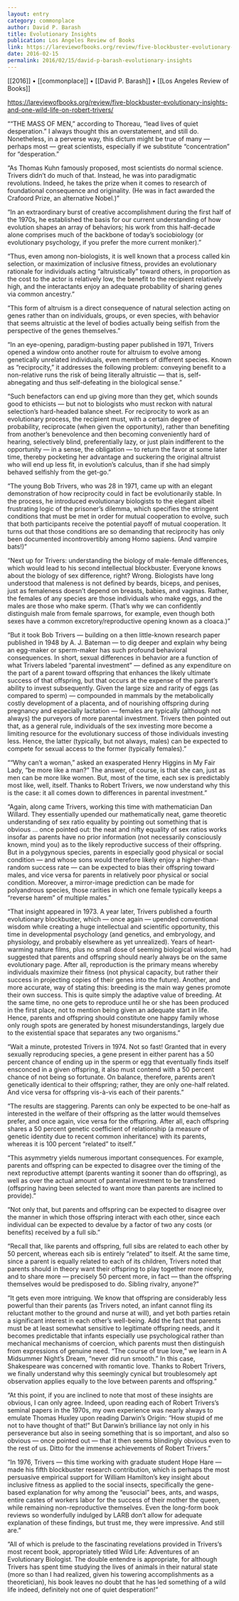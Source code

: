 ```yaml
---
layout: entry
category: commonplace
author: David P. Barash
title: Evolutionary Insights
publication: Los Angeles Review of Books
link: https://lareviewofbooks.org/review/five-blockbuster-evolutionary-insights-and-one-wild-life-on-robert-trivers/
date: 2016-02-15
permalink: 2016/02/15/david-p-barash-evolutionary-insights
---
```


[[2016]] • [[commonplace]] • [[David P. Barash]] • [[Los Angeles Review of Books]]

https://lareviewofbooks.org/review/five-blockbuster-evolutionary-insights-and-one-wild-life-on-robert-trivers/

““THE MASS OF MEN,” according to Thoreau, “lead lives of quiet desperation.” I always thought this an overstatement, and still do. Nonetheless, in a perverse way, this dictum might be true of many — perhaps most — great scientists, especially if we substitute “concentration” for “desperation.”

“As Thomas Kuhn famously proposed, most scientists do normal science. Trivers didn’t do much of that. Instead, he was into paradigmatic revolutions. Indeed, he takes the prize when it comes to research of foundational consequence and originality. (He was in fact awarded the Crafoord Prize, an alternative Nobel.)”

“In an extraordinary burst of creative accomplishment during the first half of the 1970s, he established the basis for our current understanding of how evolution shapes an array of behaviors; his work from this half-decade alone comprises much of the backbone of today’s sociobiology (or evolutionary psychology, if you prefer the more current moniker).”

“Thus, even among non-biologists, it is well known that a process called kin selection, or maximization of inclusive fitness, provides an evolutionary rationale for individuals acting “altruistically” toward others, in proportion as the cost to the actor is relatively low, the benefit to the recipient relatively high, and the interactants enjoy an adequate probability of sharing genes via common ancestry.”

“This form of altruism is a direct consequence of natural selection acting on genes rather than on individuals, groups, or even species, with behavior that seems altruistic at the level of bodies actually being selfish from the perspective of the genes themselves.”

“In an eye-opening, paradigm-busting paper published in 1971, Trivers opened a window onto another route for altruism to evolve among genetically unrelated individuals, even members of different species. Known as “reciprocity,” it addresses the following problem: conveying benefit to a non-relative runs the risk of being literally altruistic — that is, self-abnegating and thus self-defeating in the biological sense.”

“Such benefactors can end up giving more than they get, which sounds good to ethicists — but not to biologists who must reckon with natural selection’s hard-headed balance sheet. For reciprocity to work as an evolutionary process, the recipient must, with a certain degree of probability, reciprocate (when given the opportunity), rather than benefiting from another’s benevolence and then becoming conveniently hard of hearing, selectively blind, preferentially lazy, or just plain indifferent to the opportunity — in a sense, the obligation — to return the favor at some later time, thereby pocketing her advantage and suckering the original altruist who will end up less fit, in evolution’s calculus, than if she had simply behaved selfishly from the get-go.”

“The young Bob Trivers, who was 28 in 1971, came up with an elegant demonstration of how reciprocity could in fact be evolutionarily stable. In the process, he introduced evolutionary biologists to the elegant albeit frustrating logic of the prisoner’s dilemma, which specifies the stringent conditions that must be met in order for mutual cooperation to evolve, such that both participants receive the potential payoff of mutual cooperation. It turns out that those conditions are so demanding that reciprocity has only been documented incontrovertibly among Homo sapiens. (And vampire bats!)”

“Next up for Trivers: understanding the biology of male-female differences, which would lead to his second intellectual blockbuster. Everyone knows about the biology of sex difference, right? Wrong. Biologists have long understood that maleness is not defined by beards, biceps, and penises, just as femaleness doesn’t depend on breasts, babies, and vaginas. Rather, the females of any species are those individuals who make eggs, and the males are those who make sperm. (That’s why we can confidently distinguish male from female sparrows, for example, even though both sexes have a common excretory/reproductive opening known as a cloaca.)”

“But it took Bob Trivers — building on a then little-known research paper published in 1948 by A. J. Bateman — to dig deeper and explain why being an egg-maker or sperm-maker has such profound behavioral consequences. In short, sexual differences in behavior are a function of what Trivers labeled “parental investment” — defined as any expenditure on the part of a parent toward offspring that enhances the likely ultimate success of that offspring, but that occurs at the expense of the parent’s ability to invest subsequently. Given the large size and rarity of eggs (as compared to sperm) — compounded in mammals by the metabolically costly development of a placenta, and of nourishing offspring during pregnancy and especially lactation — females are typically (although not always) the purveyors of more parental investment. Trivers then pointed out that, as a general rule, individuals of the sex investing more become a limiting resource for the evolutionary success of those individuals investing less. Hence, the latter (typically, but not always, males) can be expected to compete for sexual access to the former (typically females).”

““Why can’t a woman,” asked an exasperated Henry Higgins in My Fair Lady, “be more like a man?” The answer, of course, is that she can, just as men can be more like women. But, most of the time, each sex is predictably most like, well, itself. Thanks to Robert Trivers, we now understand why this is the case: it all comes down to differences in parental investment.”

“Again, along came Trivers, working this time with mathematician Dan Willard. They essentially upended our mathematically neat, game theoretic understanding of sex ratio equality by pointing out something that is obvious … once pointed out: the neat and nifty equality of sex ratios works insofar as parents have no prior information (not necessarily consciously known, mind you) as to the likely reproductive success of their offspring. But in a polygynous species, parents in especially good physical or social condition — and whose sons would therefore likely enjoy a higher-than-random success rate — can be expected to bias their offspring toward males, and vice versa for parents in relatively poor physical or social condition. Moreover, a mirror-image prediction can be made for polyandrous species, those rarities in which one female typically keeps a “reverse harem” of multiple males.”

“That insight appeared in 1973. A year later, Trivers published a fourth evolutionary blockbuster, which — once again — upended conventional wisdom while creating a huge intellectual and scientific opportunity, this time in developmental psychology (and genetics, and embryology, and physiology, and probably elsewhere as yet unrealized). Years of heart-warming nature films, plus no small dose of seeming biological wisdom, had suggested that parents and offspring should nearly always be on the same evolutionary page. After all, reproduction is the primary means whereby individuals maximize their fitness (not physical capacity, but rather their success in projecting copies of their genes into the future). Another, and more accurate, way of stating this: breeding is the main way genes promote their own success. This is quite simply the adaptive value of breeding. At the same time, no one gets to reproduce until he or she has been produced in the first place, not to mention being given an adequate start in life. Hence, parents and offspring should constitute one happy family whose only rough spots are generated by honest misunderstandings, largely due to the existential space that separates any two organisms.”

“Wait a minute, protested Trivers in 1974. Not so fast! Granted that in every sexually reproducing species, a gene present in either parent has a 50 percent chance of ending up in the sperm or egg that eventually finds itself ensconced in a given offspring, it also must contend with a 50 percent chance of not being so fortunate. On balance, therefore, parents aren’t genetically identical to their offspring; rather, they are only one-half related. And vice versa for offspring vis-à-vis each of their parents.”

“The results are staggering. Parents can only be expected to be one-half as interested in the welfare of their offspring as the latter would themselves prefer, and once again, vice versa for the offspring. After all, each offspring shares a 50 percent genetic coefficient of relationship (a measure of genetic identity due to recent common inheritance) with its parents, whereas it is 100 percent “related” to itself.”

“This asymmetry yields numerous important consequences. For example, parents and offspring can be expected to disagree over the timing of the next reproductive attempt (parents wanting it sooner than do offspring), as well as over the actual amount of parental investment to be transferred (offspring having been selected to want more than parents are inclined to provide).”

“Not only that, but parents and offspring can be expected to disagree over the manner in which those offspring interact with each other, since each individual can be expected to devalue by a factor of two any costs (or benefits) received by a full sib.”

“Recall that, like parents and offspring, full sibs are related to each other by 50 percent, whereas each sib is entirely “related” to itself. At the same time, since a parent is equally related to each of its children, Trivers noted that parents should in theory want their offspring to play together more nicely, and to share more — precisely 50 percent more, in fact — than the offspring themselves would be predisposed to do. Sibling rivalry, anyone?”

“It gets even more intriguing. We know that offspring are considerably less powerful than their parents (as Trivers noted, an infant cannot fling its reluctant mother to the ground and nurse at will), and yet both parties retain a significant interest in each other’s well-being. Add the fact that parents must be at least somewhat sensitive to legitimate offspring needs, and it becomes predictable that infants especially use psychological rather than mechanical mechanisms of coercion, which parents must then distinguish from expressions of genuine need. “The course of true love,” we learn in A Midsummer Night’s Dream, “never did run smooth.” In this case, Shakespeare was concerned with romantic love. Thanks to Robert Trivers, we finally understand why this seemingly cynical but troublesomely apt observation applies equally to the love between parents and offspring.”

“At this point, if you are inclined to note that most of these insights are obvious, I can only agree. Indeed, upon reading each of Robert Trivers’s seminal papers in the 1970s, my own experience was nearly always to emulate Thomas Huxley upon reading Darwin’s Origin: “How stupid of me not to have thought of that!” But Darwin’s brilliance lay not only in his perseverance but also in seeing something that is so important, and also so obvious — once pointed out — that it then seems blindingly obvious even to the rest of us. Ditto for the immense achievements of Robert Trivers.”

“In 1976, Trivers — this time working with graduate student Hope Hare — made his fifth blockbuster research contribution, which is perhaps the most persuasive empirical support for William Hamilton’s key insight about inclusive fitness as applied to the social insects, specifically the gene-based explanation for why among the “eusocial” bees, ants, and wasps, entire castes of workers labor for the success of their mother the queen, while remaining non-reproductive themselves. Even the long-form book reviews so wonderfully indulged by LARB don’t allow for adequate explanation of these findings, but trust me, they were impressive. And still are.”

“All of which is prelude to the fascinating revelations provided in Trivers’s most recent book, appropriately titled Wild Life: Adventures of an Evolutionary Biologist. The double entendre is appropriate, for although Trivers has spent time studying the lives of animals in their natural state (more so than I had realized, given his towering accomplishments as a theoretician), his book leaves no doubt that he has led something of a wild life indeed, definitely not one of quiet desperation!”
